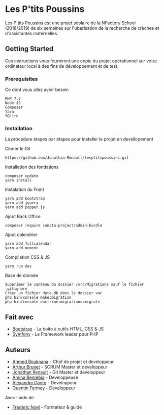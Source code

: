 # Les P'tits Poussins

Les P'tits Poussins est une projet scolaire de la NFactory School (2018/2019) de six semaines sur l'uberisation de la recherche de crèches et d'assistantes maternelles.

## Getting Started

Ces instructions vous fourniront une copie du projet opérationnel sur votre ordinateur local à des fins de développement et de test.

### Prerequisites
Ce dont vous allez avoir besoin 

```
PHP 7.2
Node JS
Composer
Yarn
SQLite
```

### Installation

La procedure étapes par étapes pour installer le projet en devellopement

Cloner le Git

```
https://github.com/Jonathan-Renault/lesptitspoussins.git
```

Installation des fondations

```
composer update
yarn install
```

Instalation du Front

```
yarn add bootstrap
yarn add jquery
yarn add popper.js
```

Ajout Back Office

```
composer require sonata-project/admin-bundle
```

Ajout calendrier

```
yarn add fullcalendar
yarn add moment
```

Compilation CSS & JS

```
yarn run dev 
```

Base de donnée

```
Supprimer le contenu du dossier /src/Migrations sauf le fichier .gitignore
Créer un fichier data.db dans le dossier var 
php bin/console make:migration
php bin/console doctrine:migrations:migrate
```

## Fait avec

* [Bootstrap](https://getbootstrap.com/) - La boite à outils HTML, CSS & JS
* [Symfony](https://symfony.com/) - Le Framework leader pour PHP

## Auteurs

* [Ahmed Bouknana](https://github.com/mimoo76) - Chef de projet et developpeur
* [Arthur Brunet](https://github.com/ArthurBrunet) - SCRUM Master et developpeur
* [Jonathan Renault](https://github.com/Jonathan-Renault) - Git Master et developpeur
* [Amina Benrebia](https://github.com/cappoccino) - Developpeuse
* [Alexandre Conte](https://github.com/ConteAlexandre) - Developpeur
* [Quentin Fermey](https://github.com/FermeyQ) - Developpeur

Avec l'aide de 
* [Frederic Noel](https://github.com/fredericnoel) - Formateur & guide


